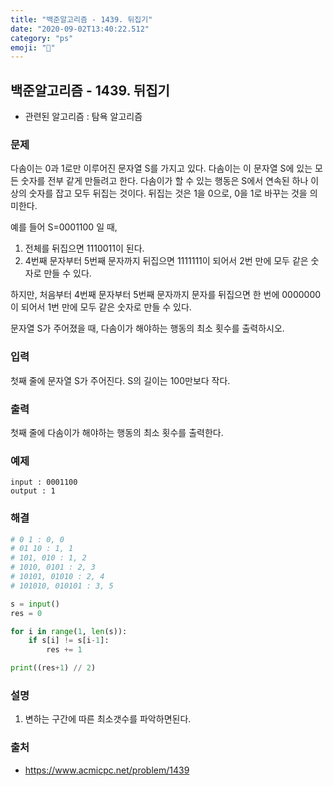 ```yaml
---
title: "백준알고리즘 - 1439. 뒤집기"
date: "2020-09-02T13:40:22.512"
category: "ps"
emoji: "🌄"
---
```


## 백준알고리즘 - 1439. 뒤집기

- 관련된 알고리즘 : 탐욕 알고리즘

### 문제

다솜이는 0과 1로만 이루어진 문자열 S를 가지고 있다. 다솜이는 이 문자열 S에 있는 모든 숫자를 전부 같게 만들려고 한다. 다솜이가 할 수 있는 행동은 S에서 연속된 하나 이상의 숫자를 잡고 모두 뒤집는 것이다. 뒤집는 것은 1을 0으로, 0을 1로 바꾸는 것을 의미한다.

예를 들어 S=0001100 일 때,

1. 전체를 뒤집으면 1110011이 된다.
2. 4번째 문자부터 5번째 문자까지 뒤집으면 1111111이 되어서 2번 만에 모두 같은 숫자로 만들 수 있다.

하지만, 처음부터 4번째 문자부터 5번째 문자까지 문자를 뒤집으면 한 번에 0000000이 되어서 1번 만에 모두 같은 숫자로 만들 수 있다.

문자열 S가 주어졌을 때, 다솜이가 해야하는 행동의 최소 횟수를 출력하시오.

### 입력

첫째 줄에 문자열 S가 주어진다. S의 길이는 100만보다 작다.

### 출력

첫째 줄에 다솜이가 해야하는 행동의 최소 횟수를 출력한다.

### 예제

```
input : 0001100
output : 1
```

### 해결 

```python
# 0 1 : 0, 0
# 01 10 : 1, 1
# 101, 010 : 1, 2
# 1010, 0101 : 2, 3
# 10101, 01010 : 2, 4
# 101010, 010101 : 3, 5

s = input()
res = 0

for i in range(1, len(s)):
    if s[i] != s[i-1]:
        res += 1

print((res+1) // 2)

```

### 설명

1. 변하는 구간에 따른 최소갯수를 파악하면된다.

### 출처

- https://www.acmicpc.net/problem/1439
